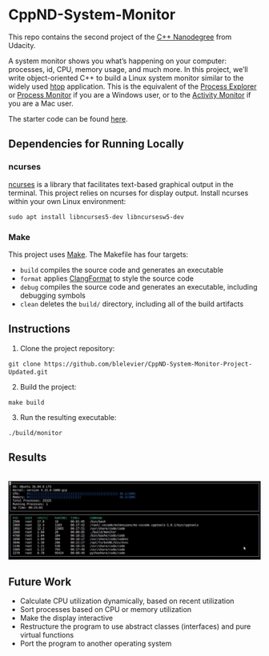 # CppND-System-Monitor

This repo contains the second project of the [C++ Nanodegree](https://www.udacity.com/course/c-plus-plus-nanodegree--nd213) from Udacity.

A system monitor shows you what’s happening on your computer: processes, id, CPU, memory usage, and much more. In this project, we’ll write object-oriented C++ to build a Linux system monitor similar to the widely used [htop](https://en.wikipedia.org/wiki/Htop) application. This is the equivalent of the [Process Explorer](https://docs.microsoft.com/en-us/sysinternals/downloads/process-explorer) or [Process Monitor](https://docs.microsoft.com/en-us/sysinternals/downloads/procmon) if you are a Windows user, or to the [Activity Monitor](https://support.apple.com/guide/activity-monitor/welcome/mac) if you are a Mac user.

The starter code can be found [here](https://github.com/udacity/CppND-System-Monitor-Project-Updated).

## Dependencies for Running Locally

### ncurses
[ncurses](https://www.gnu.org/software/ncurses/) is a library that facilitates text-based graphical output in the terminal. This project relies on ncurses for display output. Install ncurses within your own Linux environment:</br>
```
sudo apt install libncurses5-dev libncursesw5-dev
```

### Make
This project uses [Make](https://www.gnu.org/software/make/). The Makefile has four targets:
* `build` compiles the source code and generates an executable
* `format` applies [ClangFormat](https://clang.llvm.org/docs/ClangFormat.html) to style the source code
* `debug` compiles the source code and generates an executable, including debugging symbols
* `clean` deletes the `build/` directory, including all of the build artifacts

## Instructions

1. Clone the project repository:</br>
```
git clone https://github.com/blelevier/CppND-System-Monitor-Project-Updated.git
```

2. Build the project:</br>
```
make build
```

3. Run the resulting executable:</br>
```
./build/monitor
```

## Results
</br>
<img src="images/monitor.png"/>

## Future Work 

* Calculate CPU utilization dynamically, based on recent utilization
* Sort processes based on CPU or memory utilization
* Make the display interactive
* Restructure the program to use abstract classes (interfaces) and pure virtual functions
* Port the program to another operating system
